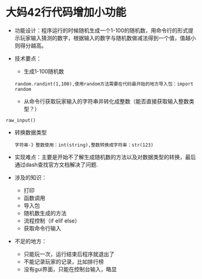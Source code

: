 # 大妈42行代码增加小功能
*   功能设计：程序运行的时候随机生成一个1-100的随机数，用命令行的形式提示玩家输入猜测的数字，根据输入的数字与随机数做减法得到一个值，值越小则得分越高。

*   技术要点：
    
    * 生成1-100随机数
    
    ```random.randint(1,100),使用random方法需要在代码最开始的地方导入包：import random``` 
    * 从命令行获取玩家输入的字符串并转化成整数（能否直接获取输入整数类型？）
    
  ```raw_input()``` 



* 转换数据类型

    ```字符串-》整数使用：int(string),整数转换成字符串：str(123)```
    
    
* 实现难点：主要是开始不了解生成随机数的方法以及对数据类型的转换，最后通过dash查找官方文档解决了问题.

* 涉及的知识：
   * 打印
   * 函数调用
   * 导入包
   * 随机数生成的方法
   * 流程控制（if elif else）
   * 获取命令行输入
   

* 不足的地方：
  * 只能玩一次，运行结束后程序就退出了
  * 不能记录玩家的记录，比如排行榜
  * 没有gui界面，只能在控制台输入，略显
